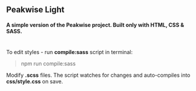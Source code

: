 ## Peakwise Light
#### A simple version of the Peakwise project. Built only with HTML, CSS & SASS.

#
To edit styles - run **compile:sass** script in terminal:
> npm run compile:sass

Modify **.scss** files. The script watches for changes and auto-compiles into **css/style.css** on save.
#
